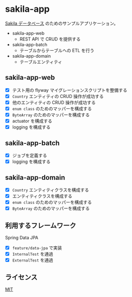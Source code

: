 # sakila-app

[Sakila データベース](https://github.com/jOOQ/jOOQ/tree/main/jOOQ-examples/Sakila/) のためのサンプルアプリケーション。

* sakila-app-web
    - REST API で CRUD を提供する
* sakila-app-batch
    - テーブルからテーブルへの ETL を行う
* sakila-app-domain
    - テーブルエンティティ

## sakila-app-web

* [x] テスト用の flyway マイグレーションスクリプトを整備する
* [x] `Country` エンティティの CRUD 操作が成功する
* [x] 他のエンティティの CRUD 操作が成功する
* [x] `enum class` のためのマッパーを構成する
* [x] `ByteArray` のためのマッパーを構成する
* [x] actuator を構成する
* [x] logging を構成する

## sakila-app-batch

* [x] ジョブを定義する
* [x] logging を構成する

## sakila-app-domain

* [x] `Country` エンティティクラスを構成する
* [x] エンティティクラスを構成する
* [x] `enum class` のためのマッパーを構成する
* [x] `ByteArray` のためのマッパーを構成する

## 利用するフレームワーク

Spring Data JPA

* [x] `feature/data-jpa` で実装
* [x] `InternalTest` を通過
* [x] `ExternalTest` を通過

## ライセンス

[MIT](./LICENSE)

